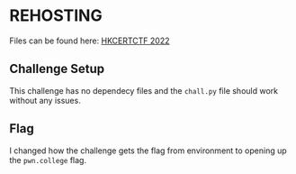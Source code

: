 # REHOSTING

Files can be found here: [HKCERTCTF 2022](https://github.com/hkcert-ctf/CTF-Challenges/tree/main/CTF-2022/01-rogue-secret-assistant)

## Challenge Setup
This challenge has no dependecy files and the `chall.py` file should work without any issues.

## Flag
I changed how the challenge gets the flag from environment to opening up the `pwn.college` flag.